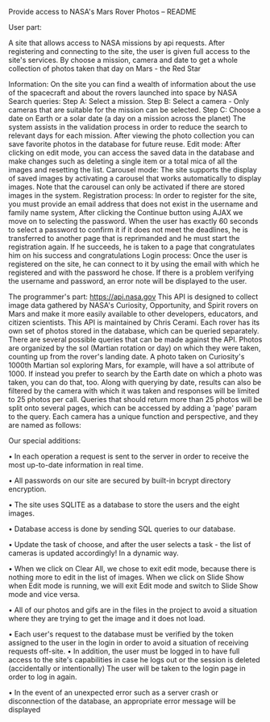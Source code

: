 Provide access to NASA's Mars Rover Photos – README

User part:

A site that allows access to NASA missions by api requests.
After registering and connecting to the site, the user is given full access to the site's services.
By choose a mission, camera and date to get a whole collection of photos taken that day on Mars - the Red Star

Information:
On the site you can find a wealth of information about the use of the spacecraft and about the rovers launched into space by NASA
Search queries:
Step A:  Select a mission.
Step B:  Select a camera - Only cameras that are suitable for the mission can be selected.
Step C:  Choose a date on Earth or a solar date (a day on a mission across the planet)
The system assists in the validation process in order to reduce the search to relevant days for each mission.
After viewing the photo collection you can save favorite photos in the database for future reuse.
Edit mode:
After clicking on edit mode, you can access the saved data in the database and make changes such as deleting a single item or a total mica of all the images and resetting the list.
Carousel mode:
The site supports the display of saved images by activating a carousel that works automatically to display images.
 Note that the carousel can only be activated if there are stored images in the system.
Registration process:
In order to register for the site, you must provide an email address that does not exist in the username and family name system,
After clicking the Continue button using AJAX we move on to selecting the password.
When the user has exactly 60 seconds to select a password to confirm it if it does not meet the deadlines, he is transferred to another page that is reprimanded and he must start the registration again.
If he succeeds, he is taken to a page that congratulates him on his success and congratulations
Login process:
Once the user is registered on the site, he can connect to it by using the email with which he registered and with the password he chose. If there is a problem verifying the username and password, an error note will be displayed to the user.


The programmer's part:
https://api.nasa.gov
This API is designed to collect image data gathered by NASA's Curiosity, Opportunity, and Spirit rovers on Mars and make it more easily available to other developers, educators, and citizen scientists. This API is maintained by Chris Cerami.
Each rover has its own set of photos stored in the database, which can be queried separately. There are several possible queries that can be made against the API. Photos are organized by the sol (Martian rotation or day) on which they were taken, counting up from the rover's landing date. A photo taken on Curiosity's 1000th Martian sol exploring Mars, for example, will have a sol attribute of 1000. If instead you prefer to search by the Earth date on which a photo was taken, you can do that, too.
Along with querying by date, results can also be filtered by the camera with which it was taken and responses will be limited to 25 photos per call. Queries that should return more than 25 photos will be split onto several pages, which can be accessed by adding a 'page' param to the query.
Each camera has a unique function and perspective, and they are named as follows:
 
Our special additions:

•	In each operation a request is sent to the server in order to receive the most up-to-date information in real time.

•	All passwords on our site are secured by built-in bcrypt directory encryption.

•	The site uses SQLITE as a database to store the users and the eight images.

•	Database access is done by sending SQL queries to our database.

•	Update the task of choose, and after the user selects a task - the list of cameras is updated accordingly! In a dynamic way.

•	When we click on Clear All, we chose to exit edit mode, because there is nothing more to edit in the list of images. When we click on Slide Show when Edit mode is running, we will exit Edit mode and switch to Slide Show mode and vice versa.

•	All of our photos and gifs are in the files in the project to avoid a situation where they are trying to get the image and it does not load.

•	Each user's request to the database must be verified by the token assigned to the user in the login in order to avoid a situation of receiving requests off-site.
•	In addition, the user must be logged in to have full access to the site's capabilities in case he logs out or the session is deleted (accidentally or intentionally) The user will be taken to the login page in order to log in again.

•	In the event of an unexpected error such as a server crash or disconnection of the database, an appropriate error message will be displayed





